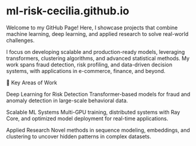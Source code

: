 # ml-risk-cecilia.github.io

Welcome to my GitHub Page! Here, I showcase projects that combine machine learning, deep learning, and applied research to solve real-world challenges.

I focus on developing scalable and production-ready models, leveraging transformers, clustering algorithms, and advanced statistical methods. My work spans fraud detection, risk profiling, and data-driven decision systems, with applications in e-commerce, finance, and beyond.

🔬 Key Areas of Work

Deep Learning for Risk Detection
Transformer-based models for fraud and anomaly detection in large-scale behavioral data.

Scalable ML Systems
Multi-GPU training, distributed systems with Ray Core, and optimized model deployment for real-time applications.

Applied Research
Novel methods in sequence modeling, embeddings, and clustering to uncover hidden patterns in complex datasets.
